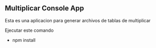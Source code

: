 
## Multiplicar Console App

Esta es una aplicacion para generar archivos de tablas
de multiplicar

Ejecutar este comando

- npm install